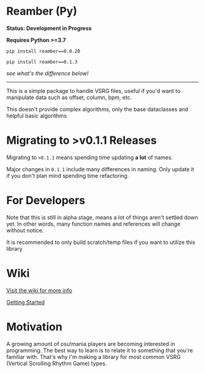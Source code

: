 # Reamber (Py)

**Status: Development in Progress**

**Requires Python >=3.7**

`pip install reamber==0.0.20`

`pip install reamber==0.1.3`

*see what's the difference below!*

------

This is a simple package to handle VSRG files, useful if you'd want to manipulate data
such as offset, column, bpm, etc.

This doesn't provide complex algorithms, only the base dataclasses and helpful basic
algorithms

# Migrating to >v0.1.1 Releases

Migrating to `>0.1.1` means spending time updating **a lot** of names.

Major changes in `0.1.1` include many differences in naming. 
Only update it if you don't plan mind spending time refactoring.

# For Developers

Note that this is still in alpha stage, means a lot of things aren't settled down
yet. In other words, many function names and references will change without notice.

It is recommended to only build scratch/temp files if you want to utilize this library

# Wiki

[Visit the wiki for more info](https://eve-ning.github.io/reamberPy/index.html)

[Getting Started](https://eve-ning.github.io/reamberPy/info/GettingStarted.html)

# Motivation

A growing amount of osu!mania players are becoming interested in programming.
The best way to learn is to relate it to something that you're familiar with.
That's why I'm making a library for most common VSRG (Vertical Scrolling Rhythm Game)
types.
